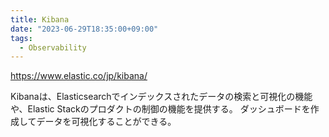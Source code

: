 ```yaml
---
title: Kibana
date: "2023-06-29T18:35:00+09:00"
tags:
  - Observability
---
```

 
https://www.elastic.co/jp/kibana/

Kibanaは、Elasticsearchでインデックスされたデータの検索と可視化の機能や、Elastic Stackのプロダクトの制御の機能を提供する。
ダッシュボードを作成してデータを可視化することができる。
